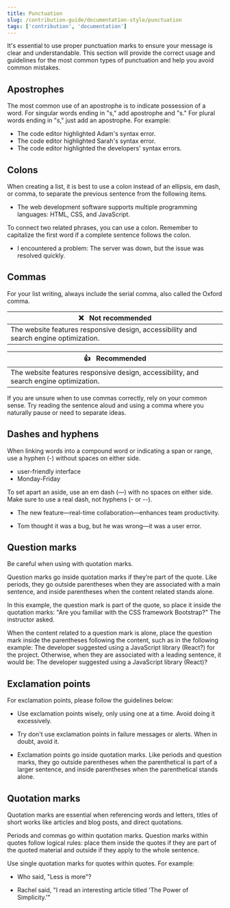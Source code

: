 ```yaml
---
title: Punctuation
slug: /contribution-guide/documentation-style/punctuation
tags: ['contribution', 'documentation']
---
```


It's essential to use proper punctuation marks to ensure your message is clear and understandable. This section will provide the correct usage and guidelines for the most common types of punctuation and help you avoid common mistakes.
## Apostrophes

The most common use of an apostrophe is to indicate possession of a word. For singular words ending in "s," add apostrophe and "s." For plural words ending in "s," just add an apostrophe. For example:

- The code editor highlighted Adam's syntax error.
- The code editor highlighted Sarah's syntax error.
- The code editor highlighted the developers' syntax errors.

## Colons

When creating a list, it is best to use a colon instead of an ellipsis, em dash, or comma, to separate the previous sentence from the following items.

- The web development software supports multiple programming languages: HTML, CSS, and JavaScript.

To connect two related phrases, you can use a colon. Remember to capitalize the first word if a complete sentence follows the colon.

- I encountered a problem: The server was down, but the issue was resolved quickly.

## Commas

For your list writing, always include the serial comma, also called the Oxford comma.

| :x: &nbsp; Not recommended                                                              |
|-----------------------------------------------------------------------------------------|
| The website features responsive design, accessibility and search engine optimization.   |

| :+1: &nbsp; Recommended                                                                 |
|-----------------------------------------------------------------------------------------|
| The website features responsive design, accessibility, and search engine optimization.  |

If you are unsure when to use commas correctly, rely on your common sense. Try reading the sentence aloud and using a comma where you naturally pause or need to separate ideas.

## Dashes and hyphens

When linking words into a compound word or indicating a span or range, use a hyphen (-) without spaces on either side.

- user-friendly interface
- Monday-Friday

To set apart an aside, use an em dash (—) with no spaces on either side. Make sure to use a real dash, not hyphens (- or --).

- The new feature—real-time collaboration—enhances team productivity.

- Tom thought it was a bug, but he was wrong—it was a user error.

## Question marks

Be careful when using with quotation marks.

Question marks go inside quotation marks if they’re part of the quote. Like periods, they go outside parentheses when they are associated with a main sentence, and inside parentheses when the content related stands alone.

In this example, the question mark is part of the quote, so place it inside the quotation marks: "Are you familiar with the CSS framework Bootstrap?" The instructor asked.

When the content related to a question mark is alone, place the question mark inside the parentheses following the content, such as in the following example: The developer suggested using a JavaScript library (React?) for the project. Otherwise, when they are associated with a leading sentence, it would be: The developer suggested using a JavaScript library (React)?

## Exclamation points

For exclamation points, please follow the guidelines below:

- Use exclamation points wisely, only using one at a time. Avoid doing it excessively.

- Try don't use exclamation points in failure messages or alerts. When in doubt, avoid it.

- Exclamation points go inside quotation marks. Like periods and question marks, they go outside parentheses when the parenthetical is part of a larger sentence, and inside parentheses when the parenthetical stands alone.

## Quotation marks

Quotation marks are essential when referencing words and letters, titles of short works like articles and blog posts, and direct quotations.

Periods and commas go within quotation marks. Question marks within quotes follow logical rules: place them inside the quotes if they are part of the quoted material and outside if they apply to the whole sentence.

Use single quotation marks for quotes within quotes. For example:

- Who said, "Less is more"?

- Rachel said, "I read an interesting article titled 'The Power of Simplicity.'"